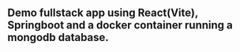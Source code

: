## Demo fullstack app using React(Vite), Springboot and a docker container running a mongodb database.
